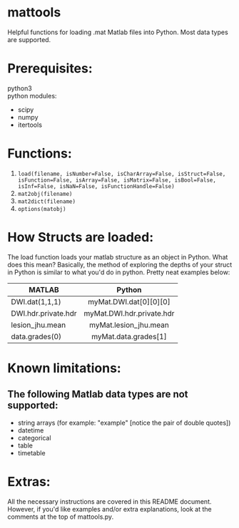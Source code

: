 # mattools
Helpful functions for loading .mat Matlab files into Python. Most data types are supported.       
       
# Prerequisites:     
python3    
python modules:     
+ scipy    
+ numpy    
+ itertools    
      
# Functions:     
1) `load(filename, isNumber=False, isCharArray=False, isStruct=False, isFunction=False, isArray=False, isMatrix=False, isBool=False, isInf=False, isNaN=False, isFunctionHandle=False)`     
2) `mat2obj(filename)`     
3) `mat2dict(filename)`    
4) `options(matobj)`    

# How Structs are loaded:
The load function loads your matlab structure as an object in Python. What does this mean? Basically, the method of exploring the depths of your struct in Python is similar to what you'd do in python. Pretty neat examples below:      

| MATLAB        | Python        |
| ------------- |:-------------:|
| DWI.dat(1,1,1)      | myMat.DWI.dat[0][0][0] |
| DWI.hdr.private.hdr     | myMat.DWI.hdr.private.hdr      |
| lesion_jhu.mean | myMat.lesion_jhu.mean      |
| data.grades(0) | myMat.data.grades[1]      |
       
# Known limitations:    
## The following Matlab data types are not supported:   
+ string arrays (for example: "example" \[notice the pair of double quotes])   
+ datetime   
+ categorical   
+ table    
+ timetable    

# Extras:
All the necessary instructions are covered in this README document. However, if you'd like examples and/or extra explanations, look at the comments at the top of mattools.py.
